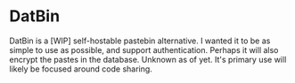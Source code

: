 # DatBin

DatBin is a [WIP] self-hostable pastebin alternative. I wanted it to be as simple to use as possible, and support authentication. Perhaps it will also encrypt the pastes in the database. Unknown as of yet. It's primary use will likely be focused around code sharing.
